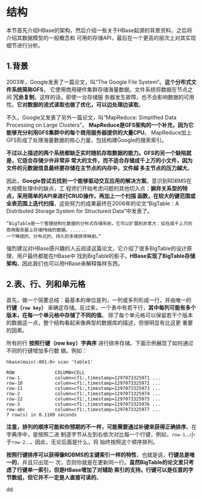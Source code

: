 结构
================================================================================
本节首先介绍HBase的架构，然后介绍一些关于HBase起源的背景资料，之后将介绍其数据模型的一般概念和
可用的存储API，最后在一个更高的层次上对其实现细节进行分析。

## 1.背景
2003年，Google发表了一篇论文，叫“The Google File System”。**这个分布式文件系统简称GFS**，
它使用商用硬件集群存储海量数据。文件系统将数据在节点之间 **冗余复制**，这样的话，即使一台存储服
务器发生故障，也不会影响数据的可用性。**它对数据的流式读取也做了优化，可以边处理边读取**。

不久，Google又发表了另外一篇论文，叫“MapReduce: Simplified Data Processing on Large Clusters”。
**MapReduce是GFS架构的一个补充，因为它能够充分利用GFS集群中的每个商用服务器提供的大量CPU**。
MapReduce加上GFS形成了处理海量数据的核心力量，包括构建Google的搜索索引。

**不过以上描述的两个系统都缺乏实时随机存取数据的能力。GFS的另一个缺陷就是，它适合存储少许非常非
常大的文件，而不适合存储成千上万的小文件，因为文件的元数据信息最终要存储在主节点的内存中，文件越
多主节点的压力越大**。

因此，**Google尝试去找到一个能够驱动交互应用的解决方案**。意识到RDBMS在大规模处理中的缺点，工
程师们开始考虑问题的其他切入点：**摒弃关系型的特点，采用简单的API来进行CRUD操作，再加上一个扫描
函数，在较大的键范围或全表范围上迭代扫描**，这些努力的成果最终在2006年的论文“BigTable：A Distributed
Storage System for Structured Data”中发表了。
```
“BigTable是一个管理结构化数据的分布式存储系统，它可以扩展到非常大：如在成千上万的商用服务器上存储PB级的数据。......
一个稀疏的、分布式的、持久的多维排序映射。”
```
强烈建议对HBase感兴趣的人云阅读这篇论文，它介绍了很多BigTable的设计原理，用户最终都能在HBase中
找到BigTable的影子。**HBase实现了BigTable存储架构**，因此我们也可以用HBase来解释每样东西。

## 2.表、行、列和单元格
首先，做一个简要总结：最基本的单位是列，一列或多列形成一行，并由唯一的 **行键（`row key`）**
来确定存储。反过来，一个表中有若干行，**其中每列可能有多个版本，在每一个单元格中存储了不同的值**。
除了每个单元格可以保留若干个版本的数据这一点，整个结构看起来像典型的数据库的描述，但很明显有比这更
重要的因素。

所有的行 **按照行键（row key）字典序** 进行排序存储。下面示例展现了如何通过不同的行键增加多行数
据。例如：
```shell
hbase(main):001:0> scan 'table1'
```
```
ROW               COLUMN+CELL
row-1             column=cf1:,timestamp=1297073325971 ...
row-10            column=cf1:,timestamp=1297073325972 ...
row-11            column=cf1:,timestamp=1297073325973 ...
row-2             column=cf1:,timestamp=1297073325974 ...
row-22            column=cf1:,timestamp=1297073325975 ...
row-3             column=cf1:,timestamp=1297073325976 ...
row-abc           column=cf1:,timestamp=1297073325977 ...
7 row(s) in 0.1100 seconds
```
**注意，排列的顺序可能和你预期的不一样，可能需要通过补键来获得正确排序**。在字典序中，是按照二进
制逐字节从左到右依次对比每一个行键，例如，`row-1`...小于`row-2`...，因此，无论后面是什么，将
始终按照这个顺序排列。

**按照行键排序可以获得像RDBMS的主键索引一样的特性**，也就是说，**行键总是唯一的**，并且只出现一
次，否则你就是在更新同一行。**虽然BigTable的论文里只考虑了行键单一索引，但是HBase增加了对辅助
索引的支持。行键可以是任意的字节数组，但它并不一定是人直接可读的**。























































dd

